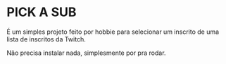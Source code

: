 # PICK A SUB

É um simples projeto feito por hobbie para selecionar um inscrito de uma lista de inscritos da Twitch.

Não precisa instalar nada, simplesmente por pra rodar.

